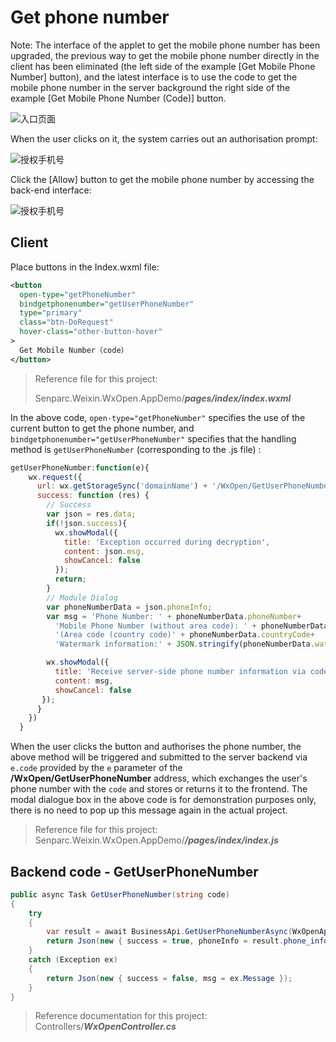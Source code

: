 # Get phone number

Note: The interface of the applet to get the mobile phone number has been upgraded, the previous way to get the mobile phone number directly in the client has been eliminated (the left side of the example [Get Mobile Phone Number] button), and the latest interface is to use the code to get the mobile phone number in the server background the right side of the example [Get Mobile Phone Number (Code)] button.

![入口页面](https://sdk.weixin.senparc.com/Docs/WxOpen/images/use-phone-01.png)

When the user clicks on it, the system carries out an authorisation prompt:

![授权手机号](https://sdk.weixin.senparc.com/Docs/WxOpen/images/use-phone-02.png)

Click the [Allow] button to get the mobile phone number by accessing the back-end interface:

![授权手机号](https://sdk.weixin.senparc.com/Docs/WxOpen/images/use-phone-03.png)

## Client

Place buttons in the Index.wxml file:

```xml
<button
  open-type="getPhoneNumber"
  bindgetphonenumber="getUserPhoneNumber"
  type="primary"
  class="btn-DoRequest"
  hover-class="other-button-hover"
>
  Get Mobile Number（code）
</button>
```

> Reference file for this project:
>
> Senparc.Weixin.WxOpen.AppDemo/**_pages/index/index.wxml_**

In the above code, `open-type="getPhoneNumber"` specifies the use of the current button to get the phone number, and `bindgetphonenumber="getUserPhoneNumber"` specifies that the handling method is `getUserPhoneNumber` (corresponding to the .js file) :

```js
getUserPhoneNumber:function(e){
    wx.request({
      url: wx.getStorageSync('domainName') + '/WxOpen/GetUserPhoneNumber?code=' + e.detail.code,
      success: function (res) {
        // Success
        var json = res.data;
​        if(!json.success){
​          wx.showModal({
​            title: 'Exception occurred during decryption',
​            content: json.msg,
​            showCancel: false
​          });
​          return;
​        }
​        // Module Dialog
​        var phoneNumberData = json.phoneInfo;
​        var msg = 'Phone Number: ' + phoneNumberData.phoneNumber+
​          'Mobile Phone Number (without area code): ' + phoneNumberData.purePhoneNumber+
​          '(Area code (country code)' + phoneNumberData.countryCode+
​          'Watermark information:' + JSON.stringify(phoneNumberData.watermark);

​        wx.showModal({
​          title: 'Receive server-side phone number information via code',
​          content: msg,
​          showCancel: false
​       });
​      }
​    })
  }
```

When the user clicks the button and authorises the phone number, the above method will be triggered and submitted to the server backend via `e.code` provided by the `e` parameter of the **/WxOpen/GetUserPhoneNumber** address, which exchanges the user's phone number with the `code` and stores or returns it to the frontend. The modal dialogue box in the above code is for demonstration purposes only, there is no need to pop up this message again in the actual project.

> Reference file for this project:
> Senparc.Weixin.WxOpen.AppDemo/**_/pages/index/index.js_**

## Backend code - GetUserPhoneNumber

```cs
public async Task GetUserPhoneNumber(string code)
{
    try
    {
        var result = await BusinessApi.GetUserPhoneNumberAsync(WxOpenAppId, code);
        return Json(new { success = true, phoneInfo = result.phone_info });
    }
    catch (Exception ex)
    {
        return Json(new { success = false, msg = ex.Message });
    }
}
```

> Reference documentation for this project:
> Controllers/**_WxOpenController.cs_**
